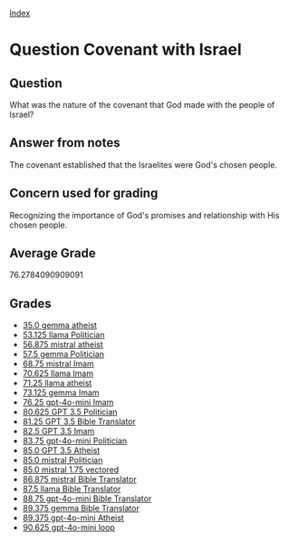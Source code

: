 
[Index](../../index.md)
# Question Covenant with Israel
## Question
What was the nature of the covenant that God made with the people of Israel?

## Answer from notes
The covenant established that the Israelites were God's chosen people.

## Concern used for grading
Recognizing the importance of God's promises and relationship with His chosen people.

## Average Grade
76.2784090909091

## Grades
 * [35.0 gemma atheist](../answers/gemma_atheist/Covenant_with_Israel.md)
 * [53.125 llama Politician](../answers/llama_Politician/Covenant_with_Israel.md)
 * [56.875 mistral atheist](../answers/mistral_atheist/Covenant_with_Israel.md)
 * [57.5 gemma Politician](../answers/gemma_Politician/Covenant_with_Israel.md)
 * [68.75 mistral Imam](../answers/mistral_Imam/Covenant_with_Israel.md)
 * [70.625 llama Imam](../answers/llama_Imam/Covenant_with_Israel.md)
 * [71.25 llama atheist](../answers/llama_atheist/Covenant_with_Israel.md)
 * [73.125 gemma Imam](../answers/gemma_Imam/Covenant_with_Israel.md)
 * [76.25 gpt-4o-mini Imam](../answers/gpt-4o-mini_Imam/Covenant_with_Israel.md)
 * [80.625 GPT 3.5 Politician](../answers/GPT_3.5_Politician/Covenant_with_Israel.md)
 * [81.25 GPT 3.5 Bible Translator](../answers/GPT_3.5_Bible_Translator/Covenant_with_Israel.md)
 * [82.5 GPT 3.5 Imam](../answers/GPT_3.5_Imam/Covenant_with_Israel.md)
 * [83.75 gpt-4o-mini Politician](../answers/gpt-4o-mini_Politician/Covenant_with_Israel.md)
 * [85.0 GPT 3.5 Atheist](../answers/GPT_3.5_Atheist/Covenant_with_Israel.md)
 * [85.0 mistral Politician](../answers/mistral_Politician/Covenant_with_Israel.md)
 * [85.0 mistral 1.75 vectored](../answers/mistral_1.75_vectored/Covenant_with_Israel.md)
 * [86.875 mistral Bible Translator](../answers/mistral_Bible_Translator/Covenant_with_Israel.md)
 * [87.5 llama Bible Translator](../answers/llama_Bible_Translator/Covenant_with_Israel.md)
 * [88.75 gpt-4o-mini Bible Translator](../answers/gpt-4o-mini_Bible_Translator/Covenant_with_Israel.md)
 * [89.375 gemma Bible Translator](../answers/gemma_Bible_Translator/Covenant_with_Israel.md)
 * [89.375 gpt-4o-mini Atheist](../answers/gpt-4o-mini_Atheist/Covenant_with_Israel.md)
 * [90.625 gpt-4o-mini loop](../answers/gpt-4o-mini_loop/Covenant_with_Israel.md)
